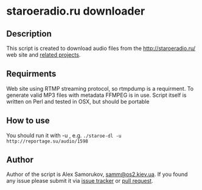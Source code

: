 # staroeradio.ru downloader
## Description
This script is created to download audio files from the http://staroeradio.ru/ web site and [related projects](http://www.audiopedia.su/).
## Requirments
Web site using RTMP streaming protocol, so rtmpdump is a requirment. To generate valid MP3 files with metadata FFMPEG is in use. Script itself is written on Perl and tested in OSX, but should be portable
## How to use
You should run it with -u <url>, e.g. 
`./staroe-dl -u http://reportage.su/audio/1598`
## Author
Author of the script is Alex Samorukov, samm@os2.kiev.ua. If you found any issue please submit it via [issue tracker](https://github.com/samm-git/staroeradio-dl/issues) or [pull request](https://github.com/samm-git/staroeradio-dl/pulls). 

